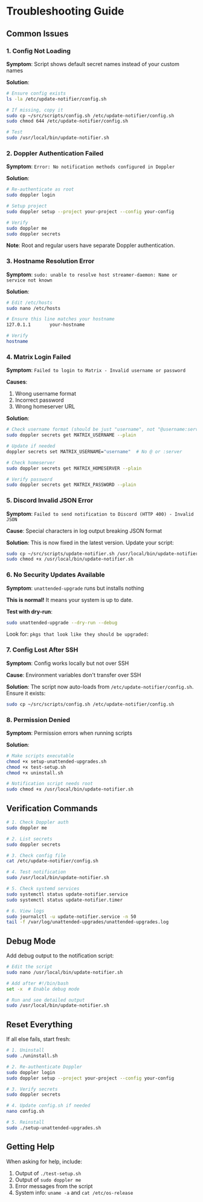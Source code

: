 # Troubleshooting Guide

## Common Issues

### 1. Config Not Loading

**Symptom**: Script shows default secret names instead of your custom names

**Solution**:
```bash
# Ensure config exists
ls -la /etc/update-notifier/config.sh

# If missing, copy it
sudo cp ~/src/scripts/config.sh /etc/update-notifier/config.sh
sudo chmod 644 /etc/update-notifier/config.sh

# Test
sudo /usr/local/bin/update-notifier.sh
```

### 2. Doppler Authentication Failed

**Symptom**: `Error: No notification methods configured in Doppler`

**Solution**:
```bash
# Re-authenticate as root
sudo doppler login

# Setup project
sudo doppler setup --project your-project --config your-config

# Verify
sudo doppler me
sudo doppler secrets
```

**Note**: Root and regular users have separate Doppler authentication.

### 3. Hostname Resolution Error

**Symptom**: `sudo: unable to resolve host streamer-daemon: Name or service not known`

**Solution**:
```bash
# Edit /etc/hosts
sudo nano /etc/hosts

# Ensure this line matches your hostname
127.0.1.1       your-hostname

# Verify
hostname
```

### 4. Matrix Login Failed

**Symptom**: `Failed to login to Matrix - Invalid username or password`

**Causes**:
1. Wrong username format
2. Incorrect password
3. Wrong homeserver URL

**Solution**:
```bash
# Check username format (should be just "username", not "@username:server")
sudo doppler secrets get MATRIX_USERNAME --plain

# Update if needed
doppler secrets set MATRIX_USERNAME="username"  # No @ or :server

# Check homeserver
sudo doppler secrets get MATRIX_HOMESERVER --plain

# Verify password
sudo doppler secrets get MATRIX_PASSWORD --plain
```

### 5. Discord Invalid JSON Error

**Symptom**: `Failed to send notification to Discord (HTTP 400) - Invalid JSON`

**Cause**: Special characters in log output breaking JSON format

**Solution**: This is now fixed in the latest version. Update your script:
```bash
sudo cp ~/src/scripts/update-notifier.sh /usr/local/bin/update-notifier.sh
sudo chmod +x /usr/local/bin/update-notifier.sh
```

### 6. No Security Updates Available

**Symptom**: `unattended-upgrade` runs but installs nothing

**This is normal!** It means your system is up to date.

**Test with dry-run**:
```bash
sudo unattended-upgrade --dry-run --debug
```

Look for: `pkgs that look like they should be upgraded:`

### 7. Config Lost After SSH

**Symptom**: Config works locally but not over SSH

**Cause**: Environment variables don't transfer over SSH

**Solution**: The script now auto-loads from `/etc/update-notifier/config.sh`. Ensure it exists:
```bash
sudo cp ~/src/scripts/config.sh /etc/update-notifier/config.sh
```

### 8. Permission Denied

**Symptom**: Permission errors when running scripts

**Solution**:
```bash
# Make scripts executable
chmod +x setup-unattended-upgrades.sh
chmod +x test-setup.sh
chmod +x uninstall.sh

# Notification script needs root
sudo chmod +x /usr/local/bin/update-notifier.sh
```

## Verification Commands

```bash
# 1. Check Doppler auth
sudo doppler me

# 2. List secrets
sudo doppler secrets

# 3. Check config file
cat /etc/update-notifier/config.sh

# 4. Test notification
sudo /usr/local/bin/update-notifier.sh

# 5. Check systemd services
sudo systemctl status update-notifier.service
sudo systemctl status update-notifier.timer

# 6. View logs
sudo journalctl -u update-notifier.service -n 50
tail -f /var/log/unattended-upgrades/unattended-upgrades.log
```

## Debug Mode

Add debug output to the notification script:

```bash
# Edit the script
sudo nano /usr/local/bin/update-notifier.sh

# Add after #!/bin/bash
set -x  # Enable debug mode

# Run and see detailed output
sudo /usr/local/bin/update-notifier.sh
```

## Reset Everything

If all else fails, start fresh:

```bash
# 1. Uninstall
sudo ./uninstall.sh

# 2. Re-authenticate Doppler
sudo doppler login
sudo doppler setup --project your-project --config your-config

# 3. Verify secrets
sudo doppler secrets

# 4. Update config.sh if needed
nano config.sh

# 5. Reinstall
sudo ./setup-unattended-upgrades.sh
```

## Getting Help

When asking for help, include:

1. Output of `./test-setup.sh`
2. Output of `sudo doppler me`
3. Error messages from the script
4. System info: `uname -a` and `cat /etc/os-release`
